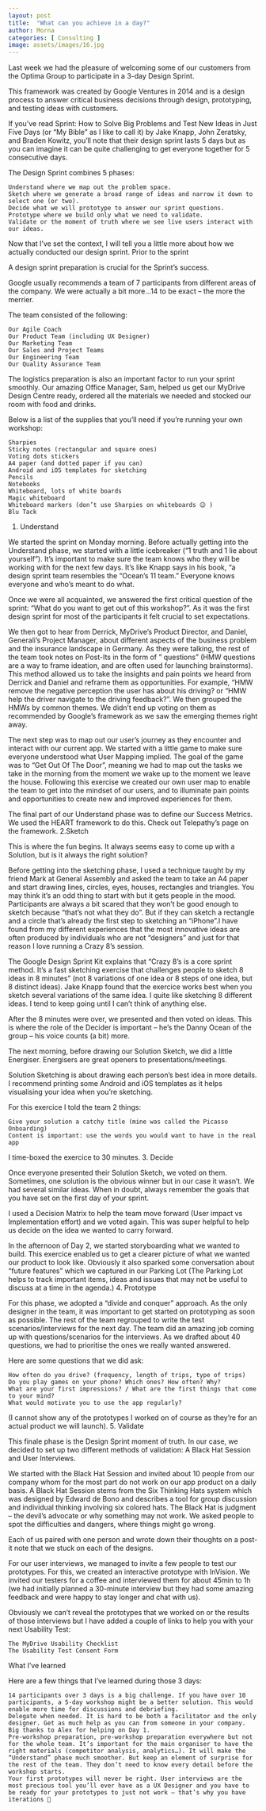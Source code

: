 ```yaml
---
layout: post
title:  "What can you achieve in a day?"
author: Morna
categories: [ Consulting ]
image: assets/images/16.jpg
---
```


Last week we had the pleasure of welcoming some of our customers from the Optima Group to participate in a 3-day Design Sprint.

This framework was created by Google Ventures in 2014 and is a design process to answer critical business decisions through design, prototyping, and testing ideas with customers.

If you’ve read Sprint: How to Solve Big Problems and Test New Ideas in Just Five Days (or “My Bible” as I like to call it) by Jake Knapp, John Zeratsky, and Braden Kowitz, you’ll note that their design sprint lasts 5 days but as you can imagine it can be quite challenging to get everyone together for 5 consecutive days.

The Design Sprint combines 5 phases:

    Understand where we map out the problem space.
    Sketch where we generate a broad range of ideas and narrow it down to select one (or two).
    Decide what we will prototype to answer our sprint questions.
    Prototype where we build only what we need to validate.
    Validate or the moment of truth where we see live users interact with our ideas.

Now that I’ve set the context, I will tell you a little more about how we actually conducted our design sprint.
Prior to the sprint

A design sprint preparation is crucial for the Sprint’s success.

Google usually recommends a team of 7 participants from different areas of the company. We were actually a bit more…14 to be exact – the more the merrier.

The team consisted of the following:

    Our Agile Coach
    Our Product Team (including UX Designer)
    Our Marketing Team
    Our Sales and Project Teams
    Our Engineering Team
    Our Quality Assurance Team

The logistics preparation is also an important factor to run your sprint smoothly. Our amazing Office Manager, Sam, helped us get our MyDrive Design Centre ready, ordered all the materials we needed and stocked our room with food and drinks.

Below is a list of the supplies that you’ll need if you’re running your own workshop:

    Sharpies
    Sticky notes (rectangular and square ones)
    Voting dots stickers
    A4 paper (and dotted paper if you can)
    Android and iOS templates for sketching
    Pencils
    Notebooks
    Whiteboard, lots of white boards
    Magic whiteboard
    Whiteboard markers (don’t use Sharpies on whiteboards 😉 )
    Blu Tack


1. Understand

We started the sprint on Monday morning. Before actually getting into the Understand phase, we started with a little icebreaker (“1 truth and 1 lie about yourself”). It’s important to make sure the team knows who they will be working with for the next few days. It’s like Knapp says in his book, “a design sprint team resembles the “Ocean’s 11 team.” Everyone knows everyone and who’s meant to do what.

Once we were all acquainted, we answered the first critical question of the sprint: “What do you want to get out of this workshop?”. As it was the first design sprint for most of the participants it felt crucial to set expectations.

We then got to hear from Derrick, MyDrive’s Product Director, and Daniel, Generali’s Project Manager, about different aspects of the business problem and the insurance landscape in Germany. As they were talking, the rest of the team took notes on Post-Its in the form of ” questions” (HMW questions are a way to frame ideation, and are often used for launching brainstorms). This method allowed us to take the insights and pain points we heard from Derrick and Daniel and reframe them as opportunities. For example, “HMW remove the negative perception the user has about his driving? or “HMW help the driver navigate to the driving feedback?”. We then grouped the HMWs by common themes. We didn’t end up voting on them as recommended by Google’s framework as we saw the emerging themes right away.

The next step was to map out our user’s journey as they encounter and interact with our current app. We started with a little game to make sure everyone understood what User Mapping implied. The goal of the game was to “Get Out Of The Door”, meaning we had to map out the tasks we take in the morning from the moment we wake up to the moment we leave the house. Following this exercise we created our own user map to enable the team to get into the mindset of our users, and to illuminate pain points and opportunities to create new and improved experiences for them.

The final part of our Understand phase was to define our Success Metrics. We used the HEART framework to do this. Check out Telepathy’s page on the framework.
2.Sketch

This is where the fun begins. It always seems easy to come up with a Solution, but is it always the right solution?

Before getting into the sketching phase, I used a technique taught by my friend Mark at General Assembly and asked the team to take an A4 paper and start drawing lines, circles, eyes, houses, rectangles and triangles. You may think it’s an odd thing to start with but it gets people in the mood. Participants are always a bit scared that they won’t be good enough to sketch because “that’s not what they do”. But if they can sketch a rectangle and a circle that’s already the first step to sketching an “iPhone”.I have found from my different experiences that the most innovative ideas are often produced by individuals who are not “designers” and just for that reason I love running a Crazy 8’s session.

The Google Design Sprint Kit explains that “Crazy 8’s is a core sprint method. It’s a fast sketching exercise that challenges people to sketch 8 ideas in 8 minutes” (not 8 variations of one idea or 8 steps of one idea, but 8 distinct ideas). Jake Knapp found that the exercice works best when you sketch several variations of the same idea. I quite like sketching 8 different ideas. I tend to keep going until I can’t think of anything else.

After the 8 minutes were over, we presented and then voted on ideas. This is where the role of the Decider is important – he’s the Danny Ocean of the group – his voice counts (a bit) more.

The next morning, before drawing our Solution Sketch, we did a little Energiser. Energisers are great openers to presentations/meetings.

Solution Sketching is about drawing each person’s best idea in more details. I recommend printing some Android and iOS templates as it helps visualising your idea when you’re sketching.

For this exercice I told the team 2 things:

    Give your solution a catchy title (mine was called the Picasso Onboarding)
    Content is important: use the words you would want to have in the real app

I time-boxed the exercice to 30 minutes.
3. Decide

Once everyone presented their Solution Sketch, we voted on them. Sometimes, one solution is the obvious winner but in our case it wasn’t. We had several similar ideas. When in doubt, always remember the goals that you have set on the first day of your sprint.

I used a Decision Matrix to help the team move forward (User impact vs Implementation effort) and we voted again. This was super helpful to help us decide on the idea we wanted to carry forward.


In the afternoon of Day 2, we started storyboarding what we wanted to build. This exercice enabled us to get a clearer picture of what we wanted our product to look like. Obviously it also sparked some conversation about “future features” which we captured in our Parking Lot (The Parking Lot helps to track important items, ideas and issues that may not be useful to discuss at a time in the agenda.)
4. Prototype

For this phase, we adopted a “divide and conquer” approach. As the only designer in the team, it was important to get started on prototyping as soon as possible. The rest of the team regrouped to write the test scenarios/interviews for the next day. The team did an amazing job coming up with questions/scenarios for the interviews. As we drafted about 40 questions, we had to prioritise the ones we really wanted answered.

Here are some questions that we did ask:

    How often do you drive? (frequency, length of trips, type of trips)
    Do you play games on your phone? Which ones? How often? Why?
    What are your first impressions? / What are the first things that come to your mind?
    What would motivate you to use the app regularly?

(I cannot show any of the prototypes I worked on of course as they’re for an actual product we will launch).
5. Validate

This finale phase is the Design Sprint moment of truth. In our case, we decided to set up two different methods of validation: A Black Hat Session and User Interviews.

We started with the Black Hat Session and invited about 10 people from our company whom for the most part do not work on our app product on a daily basis. A Black Hat Session stems from the Six Thinking Hats system which was designed by Edward de Bono and describes a tool for group discussion and individual thinking involving six colored hats. The Black Hat is judgment – the devil’s advocate or why something may not work. We asked people to spot the difficulties and dangers, where things might go wrong.

Each of us paired with one person and wrote down their thoughts on a post-it note that we stuck on each of the designs.

For our user interviews, we managed to invite a few people to test our prototypes. For this, we created an interactive prototype with InVision. We invited our testers for a coffee and interviewed them for about 45min to 1h (we had initially planned a 30-minute interview but they had some amazing feedback and were happy to stay longer and chat with us).

Obviously we can’t reveal the prototypes that we worked on or the results of those interviews but I have added a couple of links to help you with your next Usability Test:

    The MyDrive Usability Checklist
    The Usability Test Consent Form

What I’ve learned

Here are a few things that I’ve learned during those 3 days:

    14 participants over 3 days is a big challenge. If you have over 10 participants, a 5-day workshop might be a better solution. This would enable more time for discussions and debriefing.
    Delegate when needed. It is hard to be both a facilitator and the only designer. Get as much help as you can from someone in your company. Big thanks to Alex for helping on Day 1.
    Pre-workshop preparation, pre-workshop preparation everywhere but not for the whole team. It’s important for the main organiser to have the right materials (competitor analysis, analytics…). It will make the “Understand” phase much smoother. But keep an element of surprise for the rest of the team. They don’t need to know every detail before the workshop starts.
    Your first prototypes will never be right. User interviews are the most precious tool you’ll ever have as a UX Designer and you have to be ready for your prototypes to just not work – that’s why you have iterations 🙂

